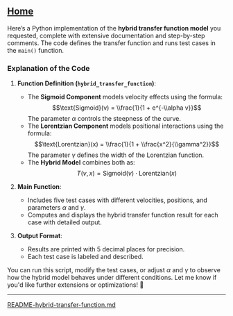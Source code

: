 [Home](https://t2m.io/VwvDcuw)
---

Here’s a Python implementation of the **hybrid transfer function model** you requested, complete with extensive documentation and step-by-step comments. The code defines the transfer function and runs test cases in the `main()` function.

### Explanation of the Code

1. **Function Definition (`hybrid_transfer_function`)**:
   - The **Sigmoid Component** models velocity effects using the formula:
     $$\text{Sigmoid}(v) = \\frac{1}{1 + e^{-\\alpha v}}$$
     The parameter $\alpha$ controls the steepness of the curve.
   - The **Lorentzian Component** models positional interactions using the formula:
     $$\text{Lorentzian}(x) = \\frac{1}{1 + \\frac{x^2}{\\gamma^2}}$$
     The parameter $\gamma$ defines the width of the Lorentzian function.
   - The **Hybrid Model** combines both as:
     $$T(v, x) = \text{Sigmoid}(v) \cdot \text{Lorentzian}(x)$$

2. **Main Function**:
   - Includes five test cases with different velocities, positions, and parameters $\alpha$ and $\gamma$.
   - Computes and displays the hybrid transfer function result for each case with detailed output.

3. **Output Format**:
   - Results are printed with 5 decimal places for precision.
   - Each test case is labeled and described.

You can run this script, modify the test cases, or adjust $\alpha$ and $\gamma$ to observe how the hybrid model behaves under different conditions. Let me know if you'd like further extensions or optimizations! 🚀


---

[README-hybrid-transfer-function.md](https://t2m.io/ZwhVNK9)
